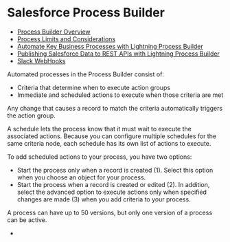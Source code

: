 # Salesforce Process Builder

 * [Process Builder Overview](https://help.salesforce.com/articleView?id=process_overview.htm&language=en_US&type=0)
 * [Process Limits and Considerations](https://help.salesforce.com/articleView?id=process_considerations.htm&language=en_US&type=0)
 * [Automate Key Business Processes with Lightning Process Builder](http://pages.mail.salesforce.com/achievemore/automateprocesses/?utm_source=trailhead&utm_medium=resources&utm_campaign=072016)
 * [Publishing Salesforce Data to REST APIs with Lightning Process Builder](https://www.youtube.com/watch?v=pxaDZO_uLqA&spfreload=5)
 * [Slack WebHooks](https://optimizely.slack.com/apps/A0F7XDUAZ-incoming-webhooks)

Automated processes in the Process Builder consist of:
 * Criteria that determine when to execute action groups
 * Immediate and scheduled actions to execute when those criteria are met

Any change that causes a record to match the criteria automatically triggers the action group.

A schedule lets the process know that it must wait to execute the associated actions. Because you can configure multiple schedules for the same criteria node, each schedule has its own list of actions to execute.

To add scheduled actions to your process, you have two options:
 * Start the process only when a record is created (1). Select this option when you choose an object for your process.
 * Start the process when a record is created or edited (2). In addition, select the advanced option to execute actions only when specified changes are made (3) when you add criteria to your process.
 
A process can have up to 50 versions, but only one version of a process can be active.


 * 
